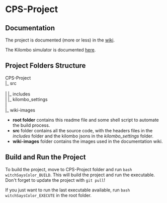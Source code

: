# CPS-Project

## Documentation

The project is documented (more or less) in the [wiki](https://github.com/BlacknDecker/CPS-Project/wiki).

The Kilombo simulator is documented [here](https://github.com/JIC-CSB/kilombo/blob/master/doc/manual.md).

## Project Folders Structure

CPS-Project             <br />
|_ src                  <br />  
|	|_ includes         <br />
|	|_ kilombo_settings <br />
|                       <br />
|_ wiki-images          <br />


* **root folder** contains this readme file and some shell script to automate the build process.
* **src** folder contains all the source code, with the headers files in the *includes* folder and the kilombo jsons in the *kilombo_settings* folder.
* **wiki-images** folder contains the images used in the documentation wiki.

## Build and Run the Project

To build the project, move to CPS-Project folder and run `bash witchSaysColor_BUILD`.
This will build the project and run the executable. Don't forget to update the project with `git pull`!

If you just want to run the last executable available, run `bash witchSaysColor_EXECUTE` in the root folder.

